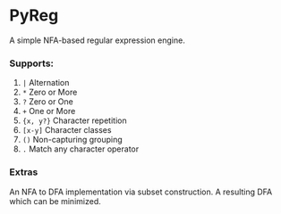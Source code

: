 # PyReg

A simple NFA-based regular expression engine.

### Supports:
  1. ``|`` Alternation
  2. ``*`` Zero or More
  3. ``?`` Zero or One
  4. ``+`` One or More
  5. ``{x, y?}`` Character repetition
  6. ``[x-y]`` Character classes
  7. ``()`` Non-capturing grouping
  8. ``.`` Match any character operator


### Extras
An NFA to DFA implementation via subset construction.
A resulting DFA which can be minimized.
